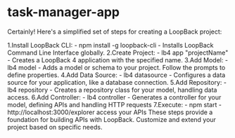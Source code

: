 # task-manager-app

Certainly! Here's a simplified set of steps for creating a LoopBack project:

1.Install LoopBack CLI:
    - npm install -g loopback-cli
    - Installs LoopBack Command Line Interface globally.
2.Create Project:
	- lb4 app "projectName"
	- Creates a LoopBack 4 application with the specified name.
3.Add Model:
	- lb4 model
	- Adds a model or schema to your project. Follow the prompts to define properties.
4.Add Data Source:
	- lb4 datasource
	- Configures a data source for your application, like a database connection.
5.Add Repository:
	- lb4 repository
	- Creates a repository class for your model, handling data access.
6.Add Controller:
	- lb4 controller
	- Generates a controller for your model, defining APIs and handling HTTP requests
7.Execute:
	- npm start
	- http://localhost:3000/explorer access your APIs
These steps provide a foundation for building APIs with LoopBack. Customize and extend your project based on specific needs.


